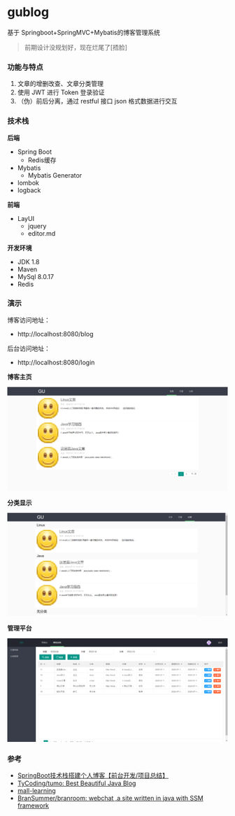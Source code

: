 # gublog

基于 Springboot+SpringMVC+Mybatis的博客管理系统

> 前期设计没规划好，现在烂尾了[捂脸]

### 功能与特点

1. 文章的增删改查、文章分类管理
2. 使用 JWT 进行 Token 登录验证 
3. （伪）前后分离，通过 restful 接口 json 格式数据进行交互

### 技术栈

**后端**

- Spring Boot
  - Redis缓存
- Mybatis
  - Mybatis Generator
- lombok
- logback

**前端**

- LayUI
  - jquery
  - editor.md

**开发环境**

- JDK 1.8
- Maven
- MySql 8.0.17
- Redis

### 演示

博客访问地址：

- http://localhost:8080/blog

后台访问地址：

- http://localhost:8080/login

**博客主页**

![blog_home](./img/blog_home.png)

**分类显示**

![blog_category](./img/blog_category.png)

**管理平台**

![blog_admin](./img/blog_admin.png)

### 参考

- [SpringBoot技术栈搭建个人博客【前台开发/项目总结】]( https://zhuanlan.zhihu.com/p/38700897 )
- [TyCoding/tumo: Best Beautiful Java Blog ](https://github.com/TyCoding/tumo)
- [mall-learning](http://www.macrozheng.com/#/?id=mall-learning)
- [BranSummer/branroom: webchat ,a site written in java with SSM framework ](https://github.com/BranSummer/branroom)